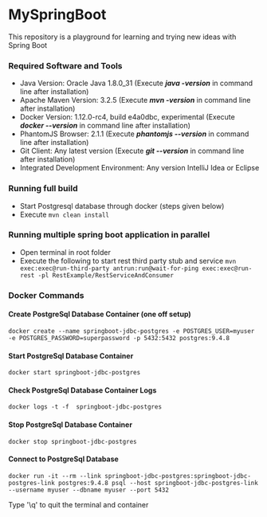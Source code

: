 # MySpringBoot
This repository is a playground for learning and trying new ideas with Spring Boot

### Required Software and Tools
* Java Version: Oracle Java 1.8.0_31 (Execute **_java -version_** in command line after installation)
* Apache Maven Version: 3.2.5 (Execute **_mvn -version_** in command line after installation)
* Docker Version: 1.12.0-rc4, build e4a0dbc, experimental (Execute **_docker --version_** in command line after installation)
* PhantomJS Browser: 2.1.1 (Execute **_phantomjs --version_** in command line after installation)
* Git Client: Any latest version (Execute **_git --version_** in command line after installation)
* Integrated Development Environment: Any version IntelliJ Idea or Eclipse

### Running full build
* Start Postgresql database through docker (steps given below)
* Execute ```mvn clean install```

### Running multiple spring boot application in parallel
* Open terminal in root folder
* Execute the following to start rest third party stub and service ```mvn exec:exec@run-third-party antrun:run@wait-for-ping exec:exec@run-rest -pl RestExample/RestServiceAndConsumer```

### Docker Commands
#### Create PostgreSql Database Container (one off setup)
```
docker create --name springboot-jdbc-postgres -e POSTGRES_USER=myuser -e POSTGRES_PASSWORD=superpassword -p 5432:5432 postgres:9.4.8
```
#### Start PostgreSql Database Container
```
docker start springboot-jdbc-postgres
```
#### Check PostgreSql Database Container Logs
```
docker logs -t -f  springboot-jdbc-postgres
```
#### Stop PostgreSql Database Container
```
docker stop springboot-jdbc-postgres
```
#### Connect to PostgreSql Database
```
docker run -it --rm --link springboot-jdbc-postgres:springboot-jdbc-postgres-link postgres:9.4.8 psql --host springboot-jdbc-postgres-link --username myuser --dbname myuser --port 5432
```
Type '\q' to quit the terminal and container